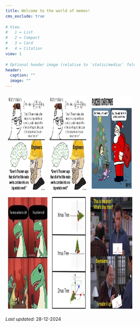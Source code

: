 ```yaml
---
title: Welcome to the world of memes!
cms_exclude: true

# View.
#   1 = List
#   2 = Compact
#   3 = Card
#   4 = Citation
view: 1

# Optional header image (relative to `static/media/` folder).
header:
  caption: ""
  image: ""
---
```

<html>
	<head>
		<meta name="viewport" content="width=device-width, initial-scale=1">
		<style>
			* {
  				box-sizing: border-box;
			}
			.row {
  				display: flex;
			}
			.column {
  				flex: 33.33%;
  				padding: 7.5px;
			}
		</style>
	</head>
	<body>
		<div class="row">
  			<div class="column">
    			<img src="meme2.jpg" alt="Forest" style="height:300px">
  			</div>
  			<div class="column">
    			<img src="meme2.jpg" alt="Forest" style="height:300px">
  			</div>
  			<div class="column">
    			<img src="meme5.jpg" alt="Mountains" style="height:300px">
  			</div>
		</div>
	</body>
	<body>
		<div class="row">
  			<div class="column">
    			<img src="meme3.jpg" alt="Forest" style="height:350px">
  			</div>
  			<div class="column">
    			<img src="meme4.jpg" alt="Forest" style="height:350px">
  			</div>
  			<div class="column">
    			<img src="meme6.jpg" alt="Mountains" style="height:350px">
  			</div>
		</div>
	</body>
</html>


<body>
<p> <em> Last updated:</em> 28-12-2024 </p>
</body>
